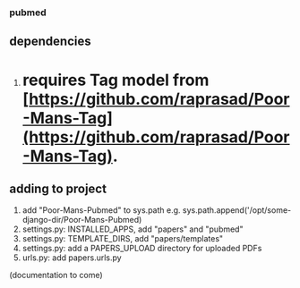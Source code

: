 ### pubmed ###

## dependencies ##
1. # requires Tag model from [https://github.com/raprasad/Poor-Mans-Tag](https://github.com/raprasad/Poor-Mans-Tag). 

## adding to project ##
1. add "Poor-Mans-Pubmed" to sys.path e.g. sys.path.append('/opt/some-django-dir/Poor-Mans-Pubmed)
2. settings.py: INSTALLED_APPS, add "papers" and "pubmed"
3. settings.py: TEMPLATE_DIRS, add "papers/templates"
4. settings.py: add a PAPERS_UPLOAD directory for uploaded PDFs
5. urls.py: add papers.urls.py

(documentation to come)
